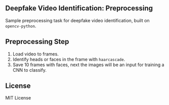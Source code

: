 ## Deepfake Video Identification: Preprocessing
Sample preprocessing task for deepfake video identification, built on `opencv-python`. 

## Preprocessing Step
1. Load video to frames.
2. Identify heads or faces in the frame with `haarcascade`.
3. Save 10 frames with faces, next the images will be an input for training a CNN to classify. 

## License
MIT License
